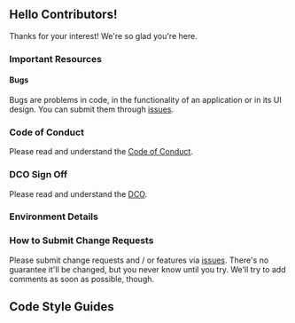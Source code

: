## Hello Contributors!

Thanks for your interest!
We're so glad you're here.

### Important Resources

#### Bugs

Bugs are problems in code, in the functionality of an application or in its UI design.
You can submit them through [issues].

### Code of Conduct

Please read and understand the [Code of Conduct].

### DCO Sign Off

Please read and understand the [DCO].

### Environment Details

### How to Submit Change Requests

Please submit change requests and / or features via [issues].
There's no guarantee it'll be changed, but you never know until you try.
We'll try to add comments as soon as possible, though.

## Code Style Guides

[dco]: docs/dco.md
[code of conduct]: https://github.com/tinkerbell/.github/blob/main/code_of_conduct.md
[issues]: https://github.com/tinkerbell/tinkerbell-docs/issues
